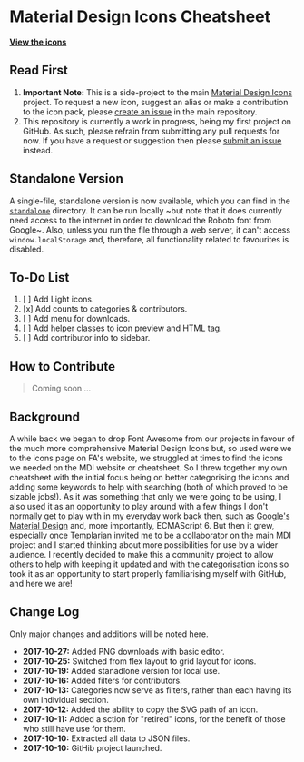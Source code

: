 # Material Design Icons Cheatsheet
**[View the icons](https://petershaggynoble.github.io/MDI-Sandbox/)**
## Read First
1. **Important Note:** This is a side-project to the main [Material Design Icons](https://materialdesignicons.com/) project. To request a new icon, suggest an alias or make a contribution to the icon pack, please [create an issue](https://github.com/Templarian/MaterialDesign/issues) in the main repository.
2. This repository is currently a work in progress, being my first project on GitHub. As such, please refrain from submitting any pull requests for now. If you have a request or suggestion then please [submit an issue](https://github.com/PeterShaggyNoble/MDI-Sandbox/issues) instead.

## Standalone Version
A single-file, standalone version is now available, which you can find in the [`standalone`](https://github.com/PeterShaggyNoble/MDI-Sandbox/tree/master/standalone) directory. It can be run locally ~but note that it does currently need access to the internet in order to download the Roboto font from Google~. Also, unless you run the file through a web server, it can't access `window.localStorage` and, therefore, all functionality related to favourites is disabled.

## To-Do List
1. [ ] Add Light icons.
2. [x] Add counts to categories & contributors.
3. [ ] Add menu for downloads.
4. [ ] Add helper classes to icon preview and HTML tag.
5. [ ] Add contributor info to sidebar.

## How to Contribute
> Coming soon ...

## Background
A while back we began to drop Font Awesome from our projects in favour of the much more comprehensive Material Design Icons but, so used were we to the icons page on FA's website, we struggled at times to find the icons we needed on the MDI website or cheatsheet. So I threw together my own cheatsheet with the initial focus being on better categorising the icons and adding some keywords to help with searching (both of which proved to be sizable jobs!). As it was something that only we were going to be using, I also used it as an opportunity to play around with a few things I don't normally get to play with in my everyday work back then, such as [Google's Material Design](https://material.io/guidelines/) and, more importantly, ECMAScript 6. But then it grew, especially once [Templarian](https://github.com/Templarian) invited me to be a collaborator on the main MDI project and I started thinking about more possibilities for use by a wider audience. I recently decided to make this a community project to allow others to help with keeping it updated and with the categorisation icons so took it as an opportunity to start properly familiarising myself with GitHub, and here we are!

## Change Log
Only major changes and additions will be noted here.
- **2017-10-27:** Added PNG downloads with basic editor.
- **2017-10-25:** Switched from flex layout to grid layout for icons.
- **2017-10-19:** Added stanadlone version for local use.
- **2017-10-16:** Added filters for contributors.
- **2017-10-13:** Categories now serve as filters, rather than each having its own individual section.
- **2017-10-12:** Added the ability to copy the SVG path of an icon.
- **2017-10-11:** Added a sction for "retired" icons, for the benefit of those who still have use for them.
- **2017-10-10:** Extracted all data to JSON files.
- **2017-10-10:** GitHib project launched.
